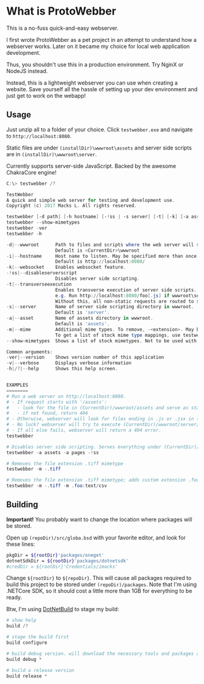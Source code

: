What is ProtoWebber
==================
This is a no-fuss quick-and-easy webserver.

I first wrote ProtoWebber as a pet project in an attempt to understand how a webserver works. Later on it 
became my choice for local web application development.

Thus, you shouldn't use this in a production environment. Try NginX or NodeJS instead.

Instead, this is a lightweight webserver you can use when creating a website. Save yourself all 
the hassle of setting up your dev environment and just get to work on the webapp!


Usage
-----
Just unzip all to a folder of your choice. Click `testwebber.exe` and navigate to `http://localhost:8080`.

Static files are under `(installDir)\wwwroot\assets` and server side scripts are in `(installDir)\wwwroot\server`.

Currently supports server-side JavaScript. Backed by the awesome ChakraCore engine!

```powershell
C:\> testwebber /?

TestWebber
A quick and simple web server for testing and development use.
Copyright (c) 2017 Macks L. All rights reserved.

testwebber [-d path] [-h hostname] [-!ss | -s server] [-t] [-k] [-a asset] [-m extension:mimetype] [-v]
testwebber --show-mimetypes
testwebber -ver
testwebber -h

-d|--wwwroot      Path to files and scripts where the web server will serve files from
                  Default is <CurrentDir>\wwwroot
-i|--hostname     Host name to listen. May be specified more than once.
                  Default is http://localhost:8080/
-k|--websocket    Enables websocket feature.
-!ss|--disableserverscript
                  Disables server side scripting.
-t|--transverseexecution
                  Enables transverse execution of server side scripts.
                  e.g. Run http://localhost:8080/foo[.js] if wwwroot\server\foo.js exists.
                  Without this, all non-static requests are routed to server\index.js
-s|--server       Name of server side scripting directory in wwwroot.
                  Default is 'server'.
-a|--asset        Name of assets directory in wwwroot.
                  Default is 'assets'.
-m|--mime         Additional mime types. To remove, -<extension>. May be specified more than once.
                  To get a list of stock mime type mappings, use testwebber '--show-mimetypes'
--show-mimetypes  Shows a list of stock mimetypes. Not to be used with any other parameters.

Common arguments:
-ver|--version    Shows version number of this application
-v|--verbose      Displays verbose information
-h|/?|--help      Shows this help screen.


EXAMPLES
========
# Run a web server on http://localhost:8080.
# - If request starts with '/assets':
#   - look for the file in (CurrentDir)/wwwroot/assets and serve as static file.
#   - if not found, return 404
# - Otherwise, webserver will look for files ending in .js or .jsx in (CurrentDir)/wwwroot/server, and execute it on on server side if found.
# - No luck? webserver will try to execute (CurrentDir)/wwwroot/server/index.js or (CurrentDir)/wwwroot/server/index.jsx
# - If all else fails, webserver will return a 404 error.
testwebber

# Disables server side scripting. Serves everything under (CurrentDir)/wwwroot/assets and (CurrentDir)/wwwroot/pages as static files.
testwebber -a assets -a pages -!ss

# Removes the file extension .tiff mimetype
testwebber -m -.tiff

# Removes the file extension .tiff mimetype; adds custom extension .foo and map to text/csv mimetype.
testwebber -m -.tiff -m .foo:text/csv

```


Building
--------
**Important!** You probably want to change the location where packages will be stored.

Open up `(repoDir)/src/globa.bsd` with your favorite editor, and look for these lines:
```bash
pkgDir = ${rootDir}'packages/oneget'
dotnetSdkDir = ${rootDir}'packages/dotnetsdk'
#credDir = ${rootDir}'Credentials/imacks'
```

Change `${rootDir}` to `${repoDir}`. This will cause all packages required to build this project to be stored under `(repoDir)/packages`.
Note that I'm using .NETCore SDK, so it should cost a little more than 1GB for everything to be ready.

Btw, I'm using [DotNetBuild](http://www.github.com/buildcenter/dotnetbuild) to stage my build:

```powershell
# show help
build /?

# stage the build first
build configure

# build debug version. will download the necessary tools and packages automatically
build debug *

# build a release version
build release *
```
